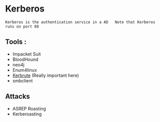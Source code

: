 # Kerberos

`Kerberos is the authentication service in a AD  
Note that Kerberos runs on port 88`  

## Tools :
- Impacket Suit
- BloodHound
- neo4j
- Enum4linux
- [Kerbrute](https://github.com/ropnop/kerbrute) (Really important here)  
- smbclient

## Attacks

- ASREP Roasting
- Kerberoasting